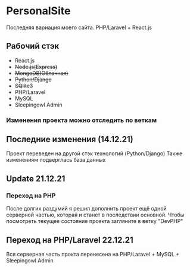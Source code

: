 # PersonalSite
Последняя вариация моего сайта. PHP/Laravel + React.js


## Рабочий стэк
+ React.js
+ ~~Node.js(Express)~~
+ ~~MongoDB(Облачная)~~
+ ~~Python/Django~~
+ ~~SQlite3~~
+ PHP/Laravel
+ MySQL
+ Sleepingowl Admin

### Изменения проекта можно отследить по веткам
## Последние изменения (14.12.21)
Проект переведен на другой стэк технологий (Python/Django)
Также изменениям подверглась база данных

## Update 21.12.21
### Переход на PHP
После долгих раздумий я решил дополнить проект ещё одной серверной частью, которая и станет в последствии основной.
Чтобы посмотреть текущее состояние проекта загляните в ветку "DevPHP"

## Переход на PHP/Laravel 22.12.21
Вся серверная часть прокта перенесена на PHP/Laravel + MySQL + Sleepingowl Admin
